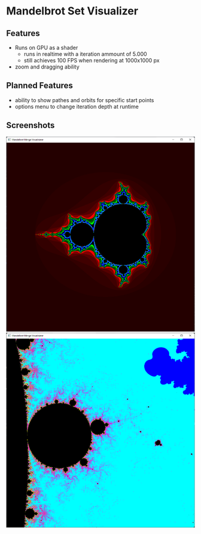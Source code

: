 # Mandelbrot Set Visualizer
## Features
- Runs on GPU as a shader
  - runs in realtime with a iteration ammount of 5.000
  - still achieves 100 FPS when rendering at 1000x1000 px
- zoom and dragging ability

## Planned Features
- ability to show pathes and orbits for specific start points
- options menu to change iteration depth at runtime

## Screenshots
![alt text](https://raw.githubusercontent.com/JannesStroehlein/MandelbrotSetVisualizer/master/Screenshots/Screenshot%202021-12-16%20205842.png "Zoomed all the way out")
![alt text](https://raw.githubusercontent.com/JannesStroehlein/MandelbrotSetVisualizer/master/Screenshots/Screenshot%202021-12-16%20205939.png "Zoomed in")
